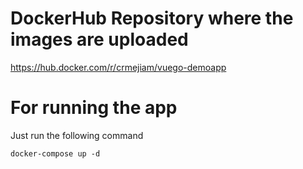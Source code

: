 # DockerHub Repository where the images are uploaded
https://hub.docker.com/r/crmejiam/vuego-demoapp

# For running the app

Just run the following command

```
docker-compose up -d
```